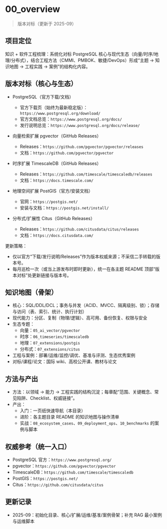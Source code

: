 ﻿# 00_overview

> 版本对标（更新于 2025-09）

## 项目定位

知识 + 软件工程梳理：系统化对标 PostgreSQL 核心与现代生态（向量/时序/地理/分布式），结合工程方法（CMMI、PMBOK、敏捷/DevOps）形成“主题 → 知识地图 → 工程实践 → 案例”的结构化内容。

## 版本对标（核心与生态）

- PostgreSQL（官方下载/文档）
  - 官方下载页（始终为最新稳定版）：`https://www.postgresql.org/download/`
  - 官方文档总览：`https://www.postgresql.org/docs/`
  - 发行说明总览：`https://www.postgresql.org/docs/release/`

- 向量检索扩展 pgvector（GitHub Releases）
  - Releases：`https://github.com/pgvector/pgvector/releases`
  - 文档：`https://github.com/pgvector/pgvector`

- 时序扩展 TimescaleDB（GitHub Releases）
  - Releases：`https://github.com/timescale/timescaledb/releases`
  - 文档：`https://docs.timescale.com/`

- 地理空间扩展 PostGIS（官方/安装文档）
  - 官网：`https://postgis.net/`
  - 安装与文档：`https://postgis.net/install/`

- 分布式/扩展性 Citus（GitHub Releases）
  - Releases：`https://github.com/citusdata/citus/releases`
  - 文档：`https://docs.citusdata.com/`

更新策略：

- 仅以官方“下载/发行说明/Releases”作为版本权威来源；不采信二手转载的版本号。
- 每月巡检一次（或当上游发布时即时更新），统一在各主题 README 顶部“版本对标”处更新链接与版本号。

## 知识地图（骨架）

- 核心：SQL/DDL/DCL；事务与并发（ACID、MVCC、隔离级别、锁）；存储与访问（表、索引、统计、执行计划）
- 现代能力：分区、复制（物理/逻辑）、高可用、备份恢复、权限与安全
- 生态专题：
  - 向量：`05_ai_vector/pgvector`
  - 时序：`06_timeseries/timescaledb`
  - 地理：`07_extensions/postgis`
  - 分布式：`07_extensions/citus`
- 工程与案例：部署/运维/监控/调优、基准与评测、生态优秀案例
- 对标/课程/论文：国际 wiki、高校公开课、教材与论文

## 方法与产出

- 方法：以领域 → 能力 → 工程实践的结构沉淀；每章配“范围、关键概念、常见陷阱、Checklist、权威链接”。
- 产出：
  - 入门：一页纸快速导航（本目录）
  - 进阶：各主题目录 README 的知识地图与操作清单
  - 实战：`08_ecosystem_cases`、`09_deployment_ops`、`10_benchmarks` 的案例与脚本

## 权威参考（统一入口）

- PostgreSQL 官方：`https://www.postgresql.org/`
- pgvector：`https://github.com/pgvector/pgvector`
- TimescaleDB：`https://github.com/timescale/timescaledb`
- PostGIS：`https://postgis.net/`
- Citus：`https://github.com/citusdata/citus`

## 更新记录
- 2025-09：初始化目录、核心/扩展/运维/基准/案例骨架；补充 RAG 最小案例与运维脚本
